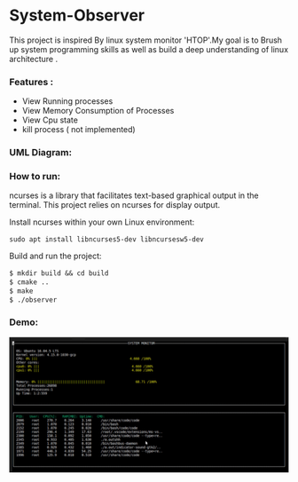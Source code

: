 # System-Observer
This project is inspired By linux system monitor 'HTOP'.My goal is to Brush up system programming skills as well as build a deep understanding of linux architecture .

### Features :
 - View Running processes
 - View Memory Consumption of Processes
 - View Cpu state
 - kill process ( not implemented)

### UML Diagram:


### How to run:
ncurses is a library that facilitates text-based graphical output in the terminal. This project relies on ncurses for display output.

Install ncurses within your own Linux environment: 
```
sudo apt install libncurses5-dev libncursesw5-dev
```
Build and run the project:
```
$ mkdir build && cd build
$ cmake ..
$ make 
$ ./observer
```


### Demo:
 ![Alt Text](https://github.com/abidKiller/System-Observer/blob/master/doc/demo.gif)
